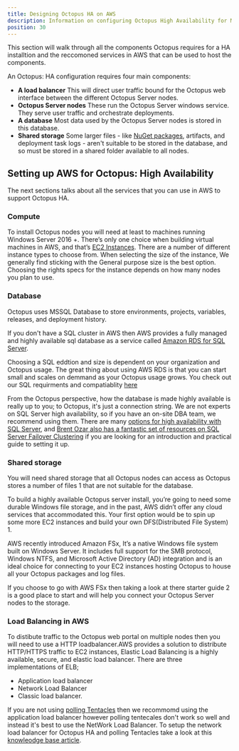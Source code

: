 ```yaml
---
title: Designing Octopus HA on AWS
description: Information on configuring Octopus High Availability for Microsoft Azure.
position: 30
---
```


This section will walk through all the components Octopus requires for a HA installtion and the reccomoned services in AWS that can be used to host the components.

An Octopus: HA configuration requires four main components:

- **A load balancer**
  This will direct user traffic bound for the Octopus web interface between the different Octopus Server nodes.
- **Octopus Server nodes**
  These run the Octopus Server windows service. They serve user traffic and orchestrate deployments.
- **A database**
  Most data used by the Octopus Server nodes is stored in this database.
- **Shared storage**
  Some larger files - like [NuGet packages](/docs/packaging-applications/package-repositories/index.md), artifacts, and deployment task logs - aren't suitable to be stored in the database, and so must be stored in a shared folder available to all nodes.

  

## Setting up AWS for Octopus: High Availability 

The next sections talks about all the services that you can use in AWS to support Octopus HA.

### Compute

To install Octopus nodes you will need at least to machines running Windows Server 2016 +. There’s only one choice when building virtual machines in AWS, and that’s [EC2 Instances](https://aws.amazon.com/ec2/instance-types/). There are a number of different instance types to choose from. When selecting the size of the instance, We generally find sticking with the General purpose size is the best option. Choosing the rights specs for the instance depends on how many nodes you plan to use.


### Database

Octopus uses MSSQL Database to store environments, projects, variables, releases, and deployment history.

If you don't have a SQL cluster in AWS then AWS provides a fully managed and highly available sql database as a service called [Amazon RDS for SQL Server](https://aws.amazon.com/rds/sqlserver/).

Choosing a SQL eddtion and size is dependent on your organization and Octopus usage. The great thing about using AWS RDS is that you can start small and scales on demmand as your Octopus usage grows. You check out our SQL requirments and compatiablity [here](https://octopus.com/docs/installation/requirements#sql-server-database)

From the Octopus perspective, how the database is made highly available is really up to you; to Octopus, it's just a connection string. We are not experts on SQL Server high availability, so if you have an on-site DBA team, we recommend using them. There are many [options for high availability with SQL Server](https://msdn.microsoft.com/en-us/library/ms190202.aspx), and [Brent Ozar also has a fantastic set of resources on SQL Server Failover Clustering](http://www.brentozar.com/sql/sql-server-failover-cluster/) if you are looking for an introduction and practical guide to setting it up.


### Shared storage

You will need shared storage that all Octopus nodes can access as Octopus stores a number of files 1 that are not suitable for the database.

To build a highly available Octopus server install, you’re going to need some durable Windows file storage, and in the past, AWS didn’t offer any cloud services that accommodated this. Your first option would be to spin up some more EC2 instances and build your own DFS(Distributed File System) 1.

AWS recently introduced Amazon FSx, It’s a native Windows file system built on Windows Server. It includes full support for the SMB protocol, Windows NTFS, and Microsoft Active Directory (AD) integration and is an ideal choice for connecting to your EC2 instances hosting Octopus to house all your Octopus packages and log files.

If you choose to go with AWS FSx then taking a look at there starter guide 2 is a good place to start and will help you connect your Octopus Server nodes to the storage.


### Load Balancing in AWS

To distibute traffic to the Octopus web portal on multiple nodes then you will need to use a HTTP loadbalancer.AWS provides a solution to distribute HTTP/HTTPS traffic to EC2 instances, Elastic Load Balancing is a highly available, secure, and elastic load balancer. There are three implementations of ELB;

* Application load balancer
* Network Load Balancer
* Classic load balancer.

If you are not using [polling Tentacles](https://octopus.com/docs/infrastructure/deployment-targets/windows-targets/tentacle-communication#polling-tentacles) then we recommomd using the application load balancer however polling tentecales don't work so well and instead it's best to use the NetWork Load Balancer. To setup the network load balancer for Octopus HA and polling Tentacles take a look at this [knowleodge base article](https://help.octopus.com/t/how-can-i-configure-my-polling-tentacles-to-hit-my-octopus-deploy-high-availability-instance-to-sitting-behind-an-aws-load-balancer/24890). 